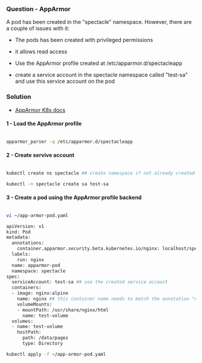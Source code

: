 ### Question - AppArmor 

A pod has been created in the "spectacle" namespace. However, there are a couple of issues with it:

- The pods has been created with privileged permissions
- it allows read access

- Use the AppArmor profile created at /etc/apparmor.d/spectacleapp
- create a service account in the spectacle namespace called "test-sa" and use this service account on the pod

### Solution

- [AppArmor K8s docs](https://kubernetes.io/docs/tutorials/clusters/apparmor/)

#### 1 - Load the AppArmor profile

```sh

apparmor_parser -q /etc/apparmor.d/spectacleapp

```

#### 2 - Create servive account

```sh

kubectl create ns spectacle ## create namespace if not already created

kubectl -n spectacle create sa test-sa

```

#### 3 - Create a pod using the AppArmor profile backend

```sh

vi ~/app-armor-pod.yaml

apiVersion: v1
kind: Pod
metadata:
  annotations:
    container.apparmor.security.beta.kubernetes.io/nginx: localhost/spectacleapp #Apply profile 'spectacleapp' on 'nginx' container
  labels:
    run: nginx
  name: apparmor-pod
  namespace: spectacle
spec:
  serviceAccount: test-sa ## use the created service account
  containers:
  - image: nginx:alpine
    name: nginx ## this container name needs to match the annotation "container.apparmor.security.beta.kubernetes.io/nginx"
    volumeMounts:
    - mountPath: /usr/share/nginx/html
      name: test-volume
  volumes:
  - name: test-volume
    hostPath:
      path: /data/pages
      type: Directory

kubectl apply -f ~/app-armor-pod.yaml

```
